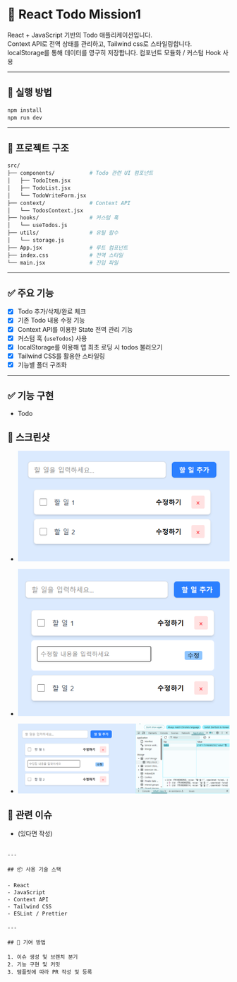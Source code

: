 # 📝 React Todo Mission1

React + JavaScript 기반의 Todo 애플리케이션입니다.  
Context API로 전역 상태를 관리하고, Tailwind css로 스타일링합니다.
localStorage를 통해 데이터를 영구히 저장합니다.
컴포넌트 모듈화 / 커스텀 Hook 사용

---

## 🚀 실행 방법

```bash
npm install
npm run dev
```

---

## 📂 프로젝트 구조

```bash
src/
├── components/           # Todo 관련 UI 컴포넌트
│   ├── TodoItem.jsx
│   ├── TodoList.jsx
│   └── TodoWriteForm.jsx
├── context/              # Context API
│   └── TodosContext.jsx
├── hooks/                # 커스텀 훅
│   └── useTodos.js
├── utils/                # 유틸 함수
│   └── storage.js
├── App.jsx               # 루트 컴포넌트
├── index.css             # 전역 스타일
└── main.jsx              # 진입 파일

```

---

## ✅ 주요 기능

- [x] Todo 추가/삭제/완료 체크
- [x] 기존 Todo 내용 수정 기능
- [x] Context API를 이용한 State 전역 관리 기능
- [x] 커스텀 훅 (`useTodos`) 사용
- [x] localStorage를 이용해 앱 최초 로딩 시 todos 불러오기
- [x] Tailwind CSS를 활용한 스타일링
- [x] 기능별 폴더 구조화

---

## ✅ 기능 구현

- Todo

## 📸 스크린샷

- ![alt text](./image/image.png)

- ![alt text](./image/image-1.png)

- ![alt text](./image/image-2.png)

## 🔗 관련 이슈

- (있다면 작성)

```

---

## 📦 사용 기술 스택

- React
- JavaScript
- Context API
- Tailwind CSS
- ESLint / Prettier

---

## 🙌 기여 방법

1. 이슈 생성 및 브랜치 분기
2. 기능 구현 및 커밋
3. 템플릿에 따라 PR 작성 및 등록
```
